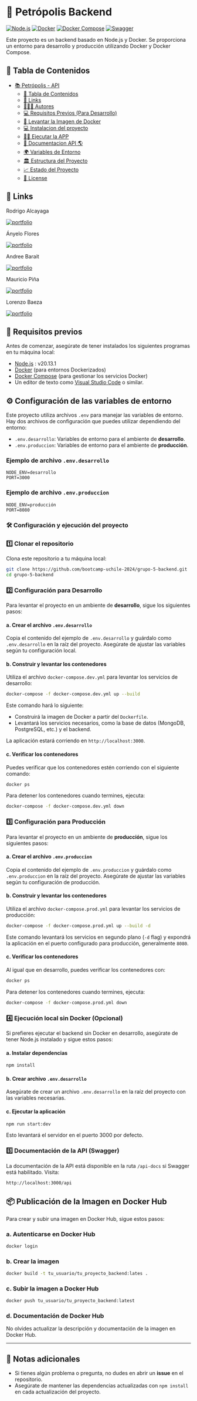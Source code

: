 # 🐾 Petrópolis Backend

[![Node.js](https://img.shields.io/badge/Node.js-20.13.1-green?logo=node.js&logoColor=white)](https://nodejs.org/)
[![Docker](https://img.shields.io/badge/Docker-20.10.7-blue?logo=docker&logoColor=white)](https://www.docker.com/)
[![Docker Compose](https://img.shields.io/badge/Docker--Compose-1.29.2-blue?logo=docker&logoColor=white)](https://docs.docker.com/compose/)
[![Swagger](https://img.shields.io/badge/Swagger-API-green?logo=swagger&logoColor=white)](https://swagger.io/)

Este proyecto es un backend basado en Node.js y Docker. Se proporciona un entorno para desarrollo y producción utilizando Docker y Docker Compose.

## 📝 Tabla de Contenidos

- [📚 Petrópolis - API](#-petropolis---api)
  - [📝 Tabla de Contenidos](#-tabla-de-contenidos)
  - [🔗 Links](#-links)
  - [👨🏻‍💻 Autores](#-autores)
  - [💻 Requisitos Previos (Para Desarrollo)](#-requisitos-previos-para-desarrollo)
  - [🚀 Levantar la Imagen de Docker](#-levantar-la-imagen-de-docker)
  - [💻 Instalacion del proyecto](#-instalacion-del-proyecto)
  - [🏃‍♂️ Ejecutar la APP](#️-ejecutar-la-app)
  - [📖 Documentacion API 🌎](#-documentacion-api-)
  - [🌍 Variables de Entorno](#-variables-de-entorno)
  - [🏛️ Estructura del Proyecto](#️-estructura-del-proyecto)
  - [📈 Estado del Proyecto](#-estado-del-proyecto)
  - [📝 License](#-license)


## 🔗 Links

Rodrigo Alcayaga

[![portfolio](https://img.shields.io/badge/my_portfolio-000?style=for-the-badge&logo=ko-fi&logoColor=white)](https://github.com/ralcayaga)

Ányelo Flores

[![portfolio](https://img.shields.io/badge/my_portfolio-000?style=for-the-badge&logo=ko-fi&logoColor=white)](https://github.com/anyelofc)

Andree Barait

[![portfolio](https://img.shields.io/badge/my_portfolio-000?style=for-the-badge&logo=ko-fi&logoColor=white)](https://github.com/bananin8)

Mauricio Piña

[![portfolio](https://img.shields.io/badge/my_portfolio-000?style=for-the-badge&logo=ko-fi&logoColor=white)](https://github.com/mauriciopina)

Lorenzo Baeza

[![portfolio](https://img.shields.io/badge/my_portfolio-000?style=for-the-badge&logo=ko-fi&logoColor=white)](https://github.com/LENZOZ)

## 🚀 Requisitos previos

Antes de comenzar, asegúrate de tener instalados los siguientes programas en tu máquina local:

- [Node.js](https://nodejs.org/) : v20.13.1 
- [Docker](https://www.docker.com/get-started) (para entornos Dockerizados)
- [Docker Compose](https://docs.docker.com/compose/install/) (para gestionar los servicios Docker)
- Un editor de texto como [Visual Studio Code](https://code.visualstudio.com/) o similar.

## ⚙️ Configuración de las variables de entorno

Este proyecto utiliza archivos `.env` para manejar las variables de entorno. Hay dos archivos de configuración que puedes utilizar dependiendo del entorno:

- `.env.desarrollo`: Variables de entorno para el ambiente de **desarrollo**.
- `.env.produccion`: Variables de entorno para el ambiente de **producción**.

### Ejemplo de archivo `.env.desarrollo`

```plaintext
NODE_ENV=desarrollo
PORT=3000
```
### Ejemplo de archivo `.env.produccion`

```plaintext
NODE_ENV=producción
PORT=8080
```

### 🛠️ Configuración y ejecución del proyecto
### 1️⃣ Clonar el repositorio

Clona este repositorio a tu máquina local:

```bash
git clone https://github.com/bootcamp-uchile-2024/grupo-5-backend.git
cd grupo-5-backend
```

### 2️⃣ Configuración para Desarrollo

Para levantar el proyecto en un ambiente de **desarrollo**, sigue los siguientes pasos:

#### a. Crear el archivo `.env.desarrollo`

Copia el contenido del ejemplo de `.env.desarrollo` y guárdalo como `.env.desarrollo` en la raíz del proyecto. Asegúrate de ajustar las variables según tu configuración local.

#### b. Construir y levantar los contenedores

Utiliza el archivo `docker-compose.dev.yml` para levantar los servicios de desarrollo:

```bash
docker-compose -f docker-compose.dev.yml up --build
```

Este comando hará lo siguiente:

- Construirá la imagen de Docker a partir del `Dockerfile`.
- Levantará los servicios necesarios, como la base de datos (MongoDB, PostgreSQL, etc.) y el backend.
  
La aplicación estará corriendo en `http://localhost:3000`.

#### c. Verificar los contenedores

Puedes verificar que los contenedores estén corriendo con el siguiente comando:

```bash
docker ps
```

Para detener los contenedores cuando termines, ejecuta:

```bash
docker-compose -f docker-compose.dev.yml down
```

### 3️⃣ Configuración para Producción

Para levantar el proyecto en un ambiente de **producción**, sigue los siguientes pasos:

#### a. Crear el archivo `.env.produccion`

Copia el contenido del ejemplo de `.env.produccion` y guárdalo como `.env.produccion` en la raíz del proyecto. Asegúrate de ajustar las variables según tu configuración de producción.

#### b. Construir y levantar los contenedores

Utiliza el archivo `docker-compose.prod.yml` para levantar los servicios de producción:

```bash
docker-compose -f docker-compose.prod.yml up --build -d
```

Este comando levantará los servicios en segundo plano (`-d` flag) y expondrá la aplicación en el puerto configurado para producción, generalmente `8080`.

#### c. Verificar los contenedores

Al igual que en desarrollo, puedes verificar los contenedores con:

```bash
docker ps
```

Para detener los contenedores cuando termines, ejecuta:

```bash
docker-compose -f docker-compose.prod.yml down
```

### 4️⃣ Ejecución local sin Docker (Opcional)

Si prefieres ejecutar el backend sin Docker en desarrollo, asegúrate de tener Node.js instalado y sigue estos pasos:

#### a. Instalar dependencias

```bash
npm install
```

#### b. Crear archivo `.env.desarrollo`

Asegúrate de crear un archivo `.env.desarrollo` en la raíz del proyecto con las variables necesarias.

#### c. Ejecutar la aplicación

```bash
npm run start:dev
```

Esto levantará el servidor en el puerto 3000 por defecto.

### 5️⃣ Documentación de la API (Swagger)

La documentación de la API está disponible en la ruta `/api-docs` si Swagger está habilitado. Visita:

```
http://localhost:3000/api
```

## 📦 Publicación de la Imagen en Docker Hub

Para crear y subir una imagen en Docker Hub, sigue estos pasos:

### a. Autenticarse en Docker Hub

```bash
docker login
```

### b. Crear la imagen

```bash
docker build -t tu_usuario/tu_proyecto_backend:lates .
```

### c. Subir la imagen a Docker Hub

```bash
docker push tu_usuario/tu_proyecto_backend:latest
```

### d. Documentación de Docker Hub

No olvides actualizar la descripción y documentación de la imagen en Docker Hub.

---

## 📝 Notas adicionales

- Si tienes algún problema o pregunta, no dudes en abrir un **issue** en el repositorio.
- Asegúrate de mantener las dependencias actualizadas con `npm install` en cada actualización del proyecto.
